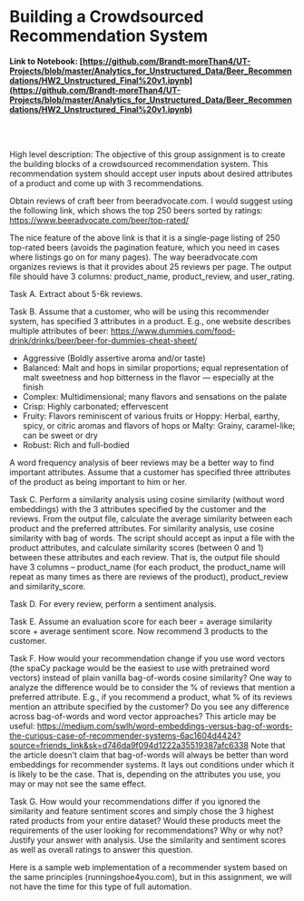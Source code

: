 # Building a Crowdsourced Recommendation System

**Link to Notebook: [https://github.com/Brandt-moreThan4/UT-Projects/blob/master/Analytics_for_Unstructured_Data/Beer_Recommendations/HW2_Unstructured_Final%20v1.ipynb](https://github.com/Brandt-moreThan4/UT-Projects/blob/master/Analytics_for_Unstructured_Data/Beer_Recommendations/HW2_Unstructured_Final%20v1.ipynb)**

<br><br>

High level description: The objective of this group assignment is to create the building blocks of a crowdsourced recommendation system. This recommendation system should accept user inputs about desired attributes of a product and come up with 3 recommendations. 

Obtain reviews of craft beer from beeradvocate.com. I would suggest using the following link, which shows the top 250 beers sorted by ratings: 
https://www.beeradvocate.com/beer/top-rated/

The nice feature of the above link is that it is a single-page listing of 250 top-rated beers (avoids the pagination feature, which you need in cases where listings go on for many pages). The way beeradvocate.com organizes reviews is that it provides about 25 reviews per page. The output file should have 3 columns: product_name, product_review, and user_rating. 

Task A. Extract about 5-6k reviews. 

Task B. Assume that a customer, who will be using this recommender system, has specified 3 attributes in a product. E.g., one website describes multiple attributes of beer:
https://www.dummies.com/food-drink/drinks/beer/beer-for-dummies-cheat-sheet/
* Aggressive (Boldly assertive aroma and/or taste) 
*	Balanced: Malt and hops in similar proportions; equal representation of malt sweetness and hop bitterness in the flavor — especially at the finish
*	Complex: Multidimensional; many flavors and sensations on the palate
*	Crisp: Highly carbonated; effervescent
*	Fruity: Flavors reminiscent of various fruits or Hoppy: Herbal, earthy, spicy, or citric aromas and flavors of hops or Malty: Grainy, caramel-like; can be sweet or dry
*	Robust: Rich and full-bodied

A word frequency analysis of beer reviews may be a better way to find important attributes. 
Assume that a customer has specified three attributes of the product as being important to him or her. 

Task C. Perform a similarity analysis using cosine similarity (without word embeddings) with the 3 attributes specified by the customer and the reviews. From the output file, calculate the average similarity between each product and the preferred attributes. 
For similarity analysis, use cosine similarity with bag of words. The script should accept as input a file with the product attributes, and calculate similarity scores (between 0 and 1) between these attributes and each review. That is, the output file should have 3 columns – product_name (for each product, the product_name will repeat as many times as there are reviews of the product), product_review and similarity_score. 

Task D. For every review, perform a sentiment analysis. 

Task E. Assume an evaluation score for each beer = average similarity score + average sentiment score. 
Now recommend 3 products to the customer. 


Task F. How would your recommendation change if you use word vectors (the spaCy package would be the easiest to use with pretrained word vectors) instead of plain vanilla bag-of-words cosine similarity? One way to analyze the difference would be to consider the % of reviews that mention a preferred attribute. E.g., if you recommend a product, what % of its reviews mention an attribute specified by the customer? Do you see any difference across bag-of-words and word vector approaches? This article may be useful: https://medium.com/swlh/word-embeddings-versus-bag-of-words-the-curious-case-of-recommender-systems-6ac1604d4424?source=friends_link&sk=d746da9f094d1222a35519387afc6338
Note that the article doesn’t claim that bag-of-words will always be better than word embeddings for recommender systems. It lays out conditions under which it is likely to be the case. That is, depending on the attributes you use, you may or may not see the same effect. 


Task G. How would your recommendations differ if you ignored the similarity and feature sentiment scores and simply chose the 3 highest rated products from your entire dataset? Would these products meet the requirements of the user looking for recommendations? Why or why not? Justify your answer with analysis. Use the similarity and sentiment scores as well as overall ratings to answer this question. 

Here is a sample web implementation of a recommender system based on the same principles (runningshoe4you.com), but in this assignment, we will not have the time for this type of full automation.
